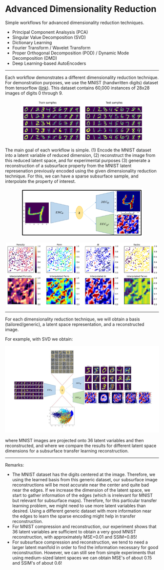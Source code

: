 # Advanced Dimensionality Reduction
Simple workflows for advanced dimensionality reduction techniques. 
- Principal Component Analsysis (PCA)
- Singular Value Decomposition (SVD)
- Dictionary Learning
- Fourier Transform / Wavelet Transform
- Proper Orthogonal Decomposition (POD) / Dynamic Mode Decomposition (DMD)
- Deep Learning-based AutoEncoders

***
Each workflow demonstrates a different dimensionality reduction technique. For demonstration purposes, we use the MNIST (handwritten digits) dataset from tensorflow ([link](https://www.tensorflow.org/api_docs/python/tf/keras/datasets/mnist)). This dataset contains 60,000 instances of 28x28 images of digits 0 through 9.
<p align="center">
  <img src="https://github.com/misaelmmorales/Dimensionality-Reduction/blob/main/images/MNIST_samples.png", width=400>
</p> 

The main goal of each workflow is simple. (1) Encode the MNIST dataset into a latent variable of reduced dimension, (2) reconstruct the image from this reduced latent space, and for experimental purposes (3) generate a reconstruction of a subsurface property from the MNIST latent represenation previously encoded using the given dimensionality reduction technique. For this, we can have a sparse subsurface sample, and interpolate the property of interest.
<p align="center">
  <img src="https://github.com/misaelmmorales/Dimensionality-Reduction/blob/main/images/enc_dec_diagram.png", width=400>
</p> 
<p align="center">
    <img src="https://github.com/misaelmmorales/Dimensionality-Reduction/blob/main/images/interp_subsurface_data.png", width=500>
</p>

***
For each dimensionality reduction technique, we will obtain a basis (tailored/generic), a latent space representation, and a reconstructed image. 

For example, with SVD we obtain:
<p align="center">
  <img src="https://github.com/misaelmmorales/Dimensionality-Reduction/blob/main/images/adr_complete.JPG">
</p> 
where MNIST images are projected onto 36 latent variables and then reconstructed, and where we compare the results for different latent space dimensions for a subsurface transfer learning reconstruction.

***
Remarks:
- The MNIST dataset has the digits centered at the image. Therefore, we using the learned basis from this generic dataset, our subsurface image reconstructions will be most accurate near the center and quite bad near the edges. If we increase the dimension of the latent space, we start to gather information of the edges (which is irrelevant for MNIST but relevant for subsurface maps). Therefore, for this particular transfer learning problem, we might need to use more latent variables than desired. Using a different generic dataset with more information near the edges to learn the sparse encoding might help in transfer reconstruction.
- For MNIST compression and reconstruction, our experiment shows that 36 latent variables are sufficient to obtain a very good MNIST reconstruction, with approximately MSE=0.01 and SSIM=0.85!
- For subsurface compression and reconstruction, we tend to need a larger latent manifold in order to find the information necessary for good reconstruction. However, we can still see from simple experiments that using medium-sized latent spaces we can obtain MSE's of about 0.15 and SSIM's of about 0.6!
